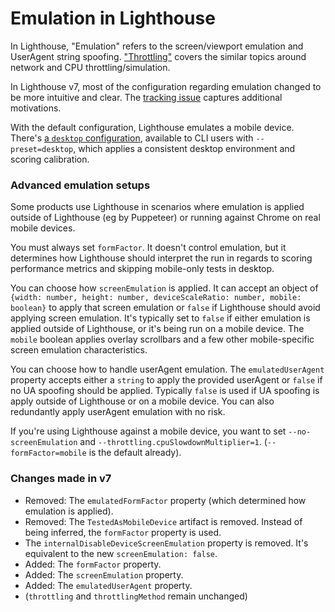 
# Emulation in Lighthouse

In Lighthouse, "Emulation" refers to the screen/viewport emulation and UserAgent string spoofing.
["Throttling"](./throttling.md) covers the similar topics around network and CPU throttling/simulation.

In Lighthouse v7, most of the configuration regarding emulation changed to be more intuitive and clear. The [tracking issue](https://github.com/GoogleChrome/lighthouse/issues/10910
) captures additional motivations.

With the default configuration, Lighthouse emulates a mobile device. There's [a `desktop` configuration](../lighthouse-core/config/desktop-config.js), available to CLI users with `--preset=desktop`, which applies a consistent desktop environment and scoring calibration.

### Advanced emulation setups

Some products use Lighthouse in scenarios where emulation is applied outside of Lighthouse (eg by Puppeteer) or running against Chrome on real mobile devices.

You must always set `formFactor`. It doesn't control emulation, but it determines how Lighthouse should interpret the run in regards to scoring performance metrics and skipping mobile-only tests in desktop.

You can choose how `screenEmulation` is applied. It can accept an object of `{width: number, height: number, deviceScaleRatio: number, mobile: boolean}` to apply that screen emulation or `false` if Lighthouse should avoid applying screen emulation. It's typically set to `false` if either emulation is applied outside of Lighthouse, or it's being run on a mobile device. The `mobile` boolean applies overlay scrollbars and a few other mobile-specific screen emulation characteristics.

You can choose how to handle userAgent emulation. The `emulatedUserAgent` property accepts either a `string` to apply the provided userAgent or `false` if no UA spoofing should be applied. Typically `false` is used if UA spoofing is apply outside of Lighthouse or on a mobile device. You can also redundantly apply userAgent emulation with no risk.

If you're using Lighthouse against a mobile device, you want to set `--no-screenEmulation` and `--throttling.cpuSlowdownMultiplier=1`. (`--formFactor=mobile` is the default already).

### Changes made in v7

* Removed: The `emulatedFormFactor` property (which determined how emulation is applied).
* Removed: The `TestedAsMobileDevice` artifact is removed. Instead of being inferred, the  `formFactor` property is used.
* The `internalDisableDeviceScreenEmulation` property is removed. It's equivalent to the new `screenEmulation: false`.
* Added: The `formFactor` property.
* Added: The `screenEmulation` property.
* Added: The `emulatedUserAgent` property.
* (`throttling` and `throttlingMethod` remain unchanged)
